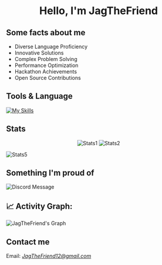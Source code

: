 <div align="center"> 
  
  # Hello, I'm JagTheFriend
</div>

## Some facts about me</h2>

- Diverse Language Proficiency
- Innovative Solutions
- Complex Problem Solving
- Performance Optimization
- Hackathon Achievements
- Open Source Contributions

## Tools & Language

[![My Skills](https://skillicons.dev/icons?i=python,ts,css,html,nodejs,go,react,nextjs,express,bootstrap,tailwind,docker,vite,pnpm,supabase,firebase,sqlite,markdown,mongodb,vercel,netlify,regex,terraform,git,linux,windows,vscode,neovim,linkedin,discord,&perline=10)](https://github.com/JagTheFriend)

## Stats

<!-- <div style="display: flex; width: 100%; justify-content: space-evenly"> -->
<div align="center">
  
  <!-- ![Stats1](https://github-readme-stats.vercel.app/api/top-langs/?username=JagTheFriend&theme=vision-friendly-dark&hide_border=false) -->
  ![Stats1](https://github-readme-stats.vercel.app/api/top-langs/?username=JagTheFriend&theme=vision-friendly-dark&hide_border=false&layout=compact)
  ![Stats2](https://github-readme-streak-stats.herokuapp.com/?user=JagTheFriend&theme=vision-friendly-dark&hide_border=false)
<!-- ![Stats4](https://github-readme-stats.vercel.app/api?username=JagTheFriend&theme=vision-friendly-dark&hide_border=false) -->
<!-- ![Stats2](https://stats.quine.sh/JagTheFriend/github?theme=vision-friendly-dark&hide_border=false) -->
</div>

<!--<div style="display: flex; width: 100%; justify-content: space-evenly">
  ![Stats3](https://github-readme-streak-stats.herokuapp.com/?user=JagTheFriend&layout=compact&theme=vision-friendly-dark&hide_border=false) 
</div> -->

![Stats5](https://github-profile-trophy.vercel.app/?username=JagTheFriend&theme=radical&no-frame=false&no-bg=true&margin-w=4)
## Something I'm proud of

![Discord Message](https://github.com/JagTheFriend/JagTheFriend/assets/70753983/6197c7b3-8809-491a-95c1-1cb59b3d7917)

## 📈 Activity Graph:

![JagTheFriend's Graph](https://github-readme-activity-graph.vercel.app/graph?username=JagTheFriend&custom_title=Jag's%20GitHub%20Activity%20Graph&bg_color=0d1017&color=e8edf3&line=e8edf3&point=e8edf3&area_color=FFFFFF&title_color=FFFFFF&area=true)

## Contact me

Email: [_JagTheFriend12@gmail.com_](mailto:JagTheFriend12@gmail.com)
